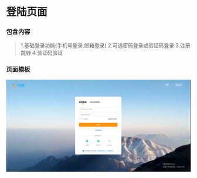 # 登陆页面

### 包含内容
> 1.基础登录功能(手机号登录.邮箱登录)
> 2.可选密码登录或验证码登录
> 3.注册跳转
> 4.验证码验证

### 页面模板
![页面模板](../image/登录模板.png)

